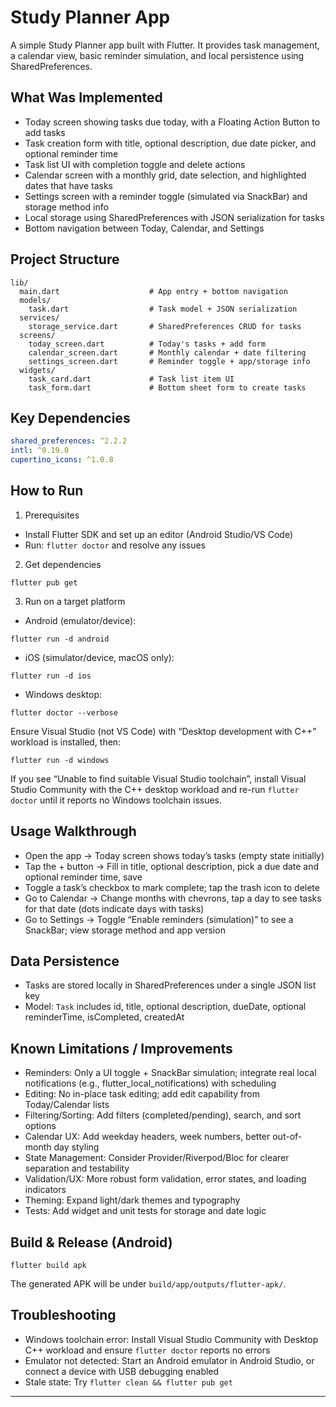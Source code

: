 # Study Planner App

A simple Study Planner app built with Flutter. It provides task management, a calendar view, basic reminder simulation, and local persistence using SharedPreferences.

## What Was Implemented

- Today screen showing tasks due today, with a Floating Action Button to add tasks
- Task creation form with title, optional description, due date picker, and optional reminder time
- Task list UI with completion toggle and delete actions
- Calendar screen with a monthly grid, date selection, and highlighted dates that have tasks
- Settings screen with a reminder toggle (simulated via SnackBar) and storage method info
- Local storage using SharedPreferences with JSON serialization for tasks
- Bottom navigation between Today, Calendar, and Settings

## Project Structure

```
lib/
  main.dart                    # App entry + bottom navigation
  models/
    task.dart                  # Task model + JSON serialization
  services/
    storage_service.dart       # SharedPreferences CRUD for tasks
  screens/
    today_screen.dart          # Today's tasks + add form
    calendar_screen.dart       # Monthly calendar + date filtering
    settings_screen.dart       # Reminder toggle + app/storage info
  widgets/
    task_card.dart             # Task list item UI
    task_form.dart             # Bottom sheet form to create tasks
```

## Key Dependencies

```yaml
shared_preferences: ^2.2.2
intl: ^0.19.0
cupertino_icons: ^1.0.8
```

## How to Run

1) Prerequisites
- Install Flutter SDK and set up an editor (Android Studio/VS Code)
- Run: `flutter doctor` and resolve any issues

2) Get dependencies
```
flutter pub get
```

3) Run on a target platform

- Android (emulator/device):
```
flutter run -d android
```

- iOS (simulator/device, macOS only):
```
flutter run -d ios
```

- Windows desktop:
```
flutter doctor --verbose
```
Ensure Visual Studio (not VS Code) with “Desktop development with C++” workload is installed, then:
```
flutter run -d windows
```

If you see “Unable to find suitable Visual Studio toolchain”, install Visual Studio Community with the C++ desktop workload and re-run `flutter doctor` until it reports no Windows toolchain issues.

## Usage Walkthrough

- Open the app → Today screen shows today’s tasks (empty state initially)
- Tap the + button → Fill in title, optional description, pick a due date and optional reminder time, save
- Toggle a task’s checkbox to mark complete; tap the trash icon to delete
- Go to Calendar → Change months with chevrons, tap a day to see tasks for that date (dots indicate days with tasks)
- Go to Settings → Toggle “Enable reminders (simulation)” to see a SnackBar; view storage method and app version

## Data Persistence

- Tasks are stored locally in SharedPreferences under a single JSON list key
- Model: `Task` includes id, title, optional description, dueDate, optional reminderTime, isCompleted, createdAt

## Known Limitations / Improvements

- Reminders: Only a UI toggle + SnackBar simulation; integrate real local notifications (e.g., flutter_local_notifications) with scheduling
- Editing: No in-place task editing; add edit capability from Today/Calendar lists
- Filtering/Sorting: Add filters (completed/pending), search, and sort options
- Calendar UX: Add weekday headers, week numbers, better out-of-month day styling
- State Management: Consider Provider/Riverpod/Bloc for clearer separation and testability
- Validation/UX: More robust form validation, error states, and loading indicators
- Theming: Expand light/dark themes and typography
- Tests: Add widget and unit tests for storage and date logic

## Build & Release (Android)

```
flutter build apk
```
The generated APK will be under `build/app/outputs/flutter-apk/`.

## Troubleshooting

- Windows toolchain error: Install Visual Studio Community with Desktop C++ workload and ensure `flutter doctor` reports no errors
- Emulator not detected: Start an Android emulator in Android Studio, or connect a device with USB debugging enabled
- Stale state: Try `flutter clean && flutter pub get`

---
